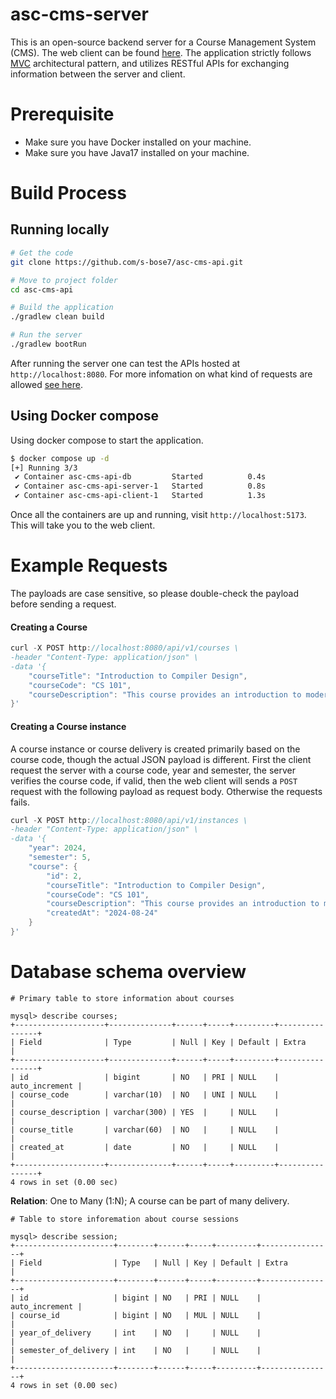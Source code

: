 # asc-cms-server

This is an open-source backend server for a Course Management System (CMS). The web client can be found [here](https://github.com/s-bose7/asc-cms-web-client). The application strictly follows [MVC](docs/asc-mvc-architecture.png) architectural pattern, and utilizes RESTful APIs for exchanging information between the server and client. 

# Prerequisite

- Make sure you have Docker installed on your machine.
- Make sure you have Java17 installed on your machine.

# Build Process

## Running locally
```bash
# Get the code
git clone https://github.com/s-bose7/asc-cms-api.git

# Move to project folder
cd asc-cms-api

# Build the application
./gradlew clean build

# Run the server
./gradlew bootRun
```
After running the server one can test the APIs hosted at `http://localhost:8080`. For more infomation on what kind of requests are allowed [see here](docs/api-docs.md).

## Using Docker compose
Using docker compose to start the application. 

```bash
$ docker compose up -d
[+] Running 3/3
 ✔ Container asc-cms-api-db         Started          0.4s 
 ✔ Container asc-cms-api-server-1   Started          0.8s 
 ✔ Container asc-cms-api-client-1   Started          1.3s 

```
Once all the containers are up and running, visit `http://localhost:5173`. This will take you to the web client.

# Example Requests
The payloads are case sensitive, so please double-check the payload before sending a request.

#### Creating a Course

```c
curl -X POST http://localhost:8080/api/v1/courses \
-header "Content-Type: application/json" \
-data '{
    "courseTitle": "Introduction to Compiler Design",
    "courseCode": "CS 101",
    "courseDescription": "This course provides an introduction to modern compilers."
}'

```

#### Creating a Course instance

A course instance or course delivery is created primarily based on the course code, though the actual JSON payload is different. First the client request the server with a course code, year and semester, the server verifies the course code,
if valid, then the web client will sends a `POST` request with the following payload as request body. Otherwise the requests fails.

```c
curl -X POST http://localhost:8080/api/v1/instances \
-header "Content-Type: application/json" \
-data '{
    "year": 2024,
    "semester": 5,
    "course": {
        "id": 2,
        "courseTitle": "Introduction to Compiler Design",
        "courseCode": "CS 101",
        "courseDescription": "This course provides an introduction to modern compilers",
        "createdAt": "2024-08-24"
    }
}'
```

# Database schema overview

```
# Primary table to store information about courses

mysql> describe courses; 
+--------------------+--------------+------+-----+---------+----------------+
| Field              | Type         | Null | Key | Default | Extra          |
+--------------------+--------------+------+-----+---------+----------------+
| id                 | bigint       | NO   | PRI | NULL    | auto_increment |
| course_code        | varchar(10)  | NO   | UNI | NULL    |                |
| course_description | varchar(300) | YES  |     | NULL    |                |
| course_title       | varchar(60)  | NO   |     | NULL    |                |
| created_at         | date         | NO   |     | NULL    |                |
+--------------------+--------------+------+-----+---------+----------------+
4 rows in set (0.00 sec)

```
**Relation**: One to Many (1:N); A course can be part of many delivery.

```
# Table to store inforemation about course sessions

mysql> describe session;
+----------------------+--------+------+-----+---------+----------------+
| Field                | Type   | Null | Key | Default | Extra          |
+----------------------+--------+------+-----+---------+----------------+
| id                   | bigint | NO   | PRI | NULL    | auto_increment |
| course_id            | bigint | NO   | MUL | NULL    |                |
| year_of_delivery     | int    | NO   |     | NULL    |                |
| semester_of_delivery | int    | NO   |     | NULL    |                |
+----------------------+--------+------+-----+---------+----------------+
4 rows in set (0.00 sec)

```